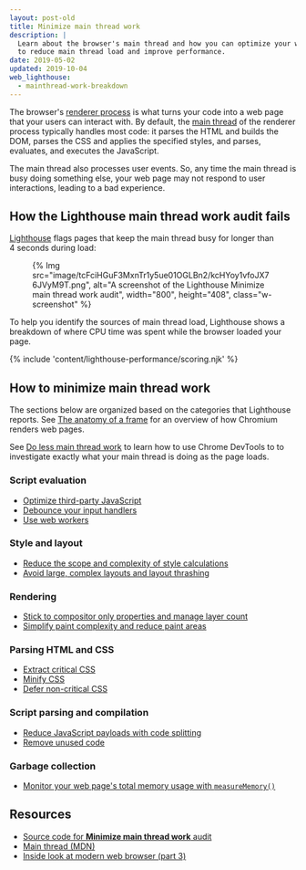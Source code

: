 ```yaml
---
layout: post-old
title: Minimize main thread work
description: |
  Learn about the browser's main thread and how you can optimize your web page
  to reduce main thread load and improve performance.
date: 2019-05-02
updated: 2019-10-04
web_lighthouse:
  - mainthread-work-breakdown
---
```


The browser's [renderer process](https://developers.google.com/web/updates/2018/09/inside-browser-part3)
is what turns your code into a web page that your users can interact with.
By default, the [main thread](https://developer.mozilla.org/docs/Glossary/Main_thread)
of the renderer process typically handles most code:
it parses the HTML and builds the DOM, parses the CSS and applies the specified styles,
and parses, evaluates, and executes the JavaScript.

The main thread also processes user events.
So, any time the main thread is busy doing something else,
your web page may not respond to user interactions,
leading to a bad experience.

## How the Lighthouse main thread work audit fails

[Lighthouse](https://developers.google.com/web/tools/lighthouse/)
flags pages that keep the main thread busy for longer than 4&nbsp;seconds
during load:

<figure class="w-figure">
  {% Img src="image/tcFciHGuF3MxnTr1y5ue01OGLBn2/kcHYoy1vfoJX76JVyM9T.png", alt="A screenshot of the Lighthouse Minimize main thread work audit", width="800", height="408", class="w-screenshot" %}
</figure>

To help you identify the sources of main thread load,
Lighthouse shows a breakdown of where CPU time was spent
while the browser loaded your page.

{% include 'content/lighthouse-performance/scoring.njk' %}

## How to minimize main thread work

The sections below are organized based on the categories that Lighthouse reports.
See [The anatomy of a frame](https://aerotwist.com/blog/the-anatomy-of-a-frame/)
for an overview of how Chromium renders web pages.

See [Do less main thread work](https://developers.google.com/web/tools/chrome-devtools/speed/get-started#main)
to learn how to use Chrome DevTools to to investigate exactly what your main thread is doing
as the page loads.

### Script evaluation

* [Optimize third-party JavaScript](/fast/#optimize-your-third-party-resources)
* [Debounce your input handlers](https://developers.google.com/web/fundamentals/performance/rendering/debounce-your-input-handlers)
* [Use web workers](/off-main-thread/)

### Style and layout

* [Reduce the scope and complexity of style calculations](https://developers.google.com/web/fundamentals/performance/rendering/reduce-the-scope-and-complexity-of-style-calculations)
* [Avoid large, complex layouts and layout thrashing](https://developers.google.com/web/fundamentals/performance/rendering/avoid-large-complex-layouts-and-layout-thrashing)

### Rendering

* [Stick to compositor only properties and manage layer count](https://developers.google.com/web/fundamentals/performance/rendering/stick-to-compositor-only-properties-and-manage-layer-count)
* [Simplify paint complexity and reduce paint areas](https://developers.google.com/web/fundamentals/performance/rendering/simplify-paint-complexity-and-reduce-paint-areas)

### Parsing HTML and CSS

* [Extract critical CSS](/extract-critical-css/)
* [Minify CSS](/minify-css/)
* [Defer non-critical CSS](/defer-non-critical-css/)

### Script parsing and compilation

* [Reduce JavaScript payloads with code splitting](/reduce-javascript-payloads-with-code-splitting/)
* [Remove unused code](/remove-unused-code/)

### Garbage collection

* [Monitor your web page's total memory usage with `measureMemory()`](/monitor-total-page-memory-usage/)

## Resources

- [Source code for **Minimize main thread work** audit](https://github.com/GoogleChrome/lighthouse/blob/master/lighthouse-core/audits/mainthread-work-breakdown.js)
- [Main thread (MDN)](https://developer.mozilla.org/docs/Glossary/Main_thread)
- [Inside look at modern web browser (part 3)](https://developers.google.com/web/updates/2018/09/inside-browser-part3)
